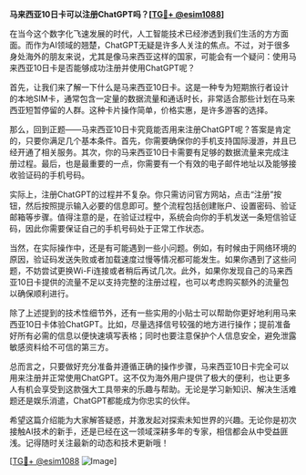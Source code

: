 **马来西亚10日卡可以注册ChatGPT吗？[[TG💪+ @esim1088](https://t.me/s/esim1088)]**

在当今这个数字化飞速发展的时代，人工智能技术已经渗透到我们生活的方方面面。而作为AI领域的翘楚，ChatGPT无疑是许多人关注的焦点。不过，对于很多身处海外的朋友来说，尤其是像马来西亚这样的国家，可能会有一个疑问：使用马来西亚10日卡是否能够成功注册并使用ChatGPT呢？

首先，让我们来了解一下什么是马来西亚10日卡。这是一种专为短期旅行者设计的本地SIM卡，通常包含一定量的数据流量和通话时长，非常适合那些计划在马来西亚短暂停留的人群。这种卡片操作简单，价格实惠，是许多游客的选择。

那么，回到正题——马来西亚10日卡究竟能否用来注册ChatGPT呢？答案是肯定的，只要你满足几个基本条件。首先，你需要确保你的手机支持国际漫游，并且已经开通了相关服务。其次，你的马来西亚10日卡需要有足够的数据流量来完成注册过程。最后，也是最重要的一点，你需要有一个有效的电子邮件地址以及能够接收验证码的手机号码。

实际上，注册ChatGPT的过程并不复杂。你只需访问官方网站，点击“注册”按钮，然后按照提示输入必要的信息即可。整个流程包括创建账户、设置密码、验证邮箱等步骤。值得注意的是，在验证过程中，系统会向你的手机发送一条短信验证码，因此你需要保证自己的手机号码处于正常工作状态。

当然，在实际操作中，还是有可能遇到一些小问题。例如，有时候由于网络环境的原因，验证码发送失败或者加载速度过慢等情况都可能发生。如果你遇到了这些问题，不妨尝试更换Wi-Fi连接或者稍后再试几次。此外，如果你发现自己的马来西亚10日卡提供的流量不足以支持完整的注册过程，也可以考虑购买额外的流量包以确保顺利进行。

除了上述提到的技术性细节外，还有一些实用的小贴士可以帮助你更好地利用马来西亚10日卡体验ChatGPT。比如，尽量选择信号较强的地方进行操作；提前准备好所有必需的信息以便快速填写表格；同时也要注意保护个人信息安全，避免泄露敏感资料给不可信的第三方。

总而言之，只要做好充分准备并遵循正确的操作步骤，马来西亚10日卡完全可以用来注册并正常使用ChatGPT。这不仅为海外用户提供了极大的便利，也让更多人有机会享受到这款强大工具带来的乐趣与帮助。无论是学习新知识、解决生活难题还是娱乐消遣，ChatGPT都能成为你忠实的伙伴。

希望这篇介绍能为大家解答疑惑，并激发起对探索未知世界的兴趣。无论你是初次接触AI技术的新手，还是已经在这一领域深耕多年的专家，相信都会从中受益匪浅。记得随时关注最新的动态和技术更新哦！

[[TG💪+ @esim1088](https://t.me/s/esim1088) ![Image](https://i.postimg.cc/4NQfJmqS/Snipaste-2025-05-13-00-14-12.png)]
